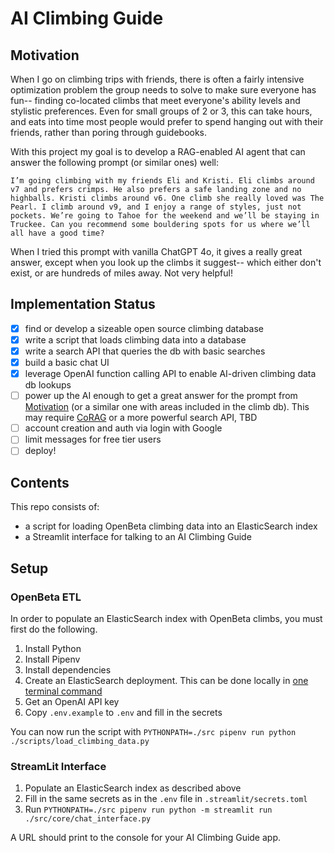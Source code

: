 # AI Climbing Guide

## Motivation

When I go on climbing trips with friends, there is often a fairly intensive optimization problem the group needs to solve to make sure everyone has fun-- finding co-located climbs that meet everyone's ability levels and stylistic preferences. Even for small groups of 2 or 3, this can take hours, and eats into time most people would prefer to spend hanging out with their friends, rather than poring through guidebooks.

With this project my goal is to develop a RAG-enabled AI agent that can answer the following prompt (or similar ones) well:
```
I’m going climbing with my friends Eli and Kristi. Eli climbs around v7 and prefers crimps. He also prefers a safe landing zone and no highballs. Kristi climbs around v6. One climb she really loved was The Pearl. I climb around v9, and I enjoy a range of styles, just not pockets. We’re going to Tahoe for the weekend and we’ll be staying in Truckee. Can you recommend some bouldering spots for us where we’ll all have a good time?
```

When I tried this prompt with vanilla ChatGPT 4o, it gives a really great answer, except when you look up the climbs it suggest-- which either don't exist, or are hundreds of miles away. Not very helpful!

## Implementation Status

- [x] find or develop a sizeable open source climbing database
- [x] write a script that loads climbing data into a database
- [x] write a search API that queries the db with basic searches
- [x] build a basic chat UI
- [x] leverage OpenAI function calling API to enable AI-driven climbing data db lookups
- [ ] power up the AI enough to get a great answer for the prompt from [Motivation](#motivation) (or a similar one with areas included in the climb db). This may require [CoRAG](https://arxiv.org/abs/2501.14342) or a more powerful search API, TBD
- [ ] account creation and auth via login with Google
- [ ] limit messages for free tier users
- [ ] deploy!

## Contents

This repo consists of:
- a script for loading OpenBeta climbing data into an ElasticSearch index
- a Streamlit interface for talking to an AI Climbing Guide

## Setup

### OpenBeta ETL

In order to populate an ElasticSearch index with OpenBeta climbs, you must first do the following.

1. Install Python
1. Install Pipenv
1. Install dependencies
1. Create an ElasticSearch deployment. This can be done locally in [one terminal command](https://www.elastic.co/guide/en/elasticsearch/reference/current/run-elasticsearch-locally.html)
1. Get an OpenAI API key
1. Copy `.env.example` to `.env` and fill in the secrets

You can now run the script with `PYTHONPATH=./src pipenv run python ./scripts/load_climbing_data.py`

### StreamLit Interface

1. Populate an ElasticSearch index as described above
1. Fill in the same secrets as in the `.env` file in `.streamlit/secrets.toml`
1. Run `PYTHONPATH=./src pipenv run python -m streamlit run ./src/core/chat_interface.py`

A URL should print to the console for your AI Climbing Guide app.
